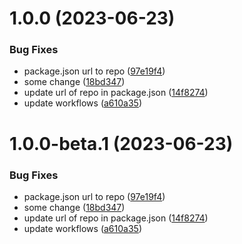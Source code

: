 # 1.0.0 (2023-06-23)


### Bug Fixes

* package.json url to repo ([97e19f4](https://github.com/mrck-labs/mrck-rc-template/commit/97e19f4fa22853d8bc42f0d5565c102c1edcf7b6))
* some change ([18bd347](https://github.com/mrck-labs/mrck-rc-template/commit/18bd347f542a7bc5ab808de01e9ef6dec226ded7))
* update url of repo in package.json ([14f8274](https://github.com/mrck-labs/mrck-rc-template/commit/14f827415879f08e6dc012fcb0bd3b20e6f483df))
* update workflows ([a610a35](https://github.com/mrck-labs/mrck-rc-template/commit/a610a359037b73dba7891fb777905a0202cc3565))

# 1.0.0-beta.1 (2023-06-23)


### Bug Fixes

* package.json url to repo ([97e19f4](https://github.com/mrck-labs/mrck-rc-template/commit/97e19f4fa22853d8bc42f0d5565c102c1edcf7b6))
* some change ([18bd347](https://github.com/mrck-labs/mrck-rc-template/commit/18bd347f542a7bc5ab808de01e9ef6dec226ded7))
* update url of repo in package.json ([14f8274](https://github.com/mrck-labs/mrck-rc-template/commit/14f827415879f08e6dc012fcb0bd3b20e6f483df))
* update workflows ([a610a35](https://github.com/mrck-labs/mrck-rc-template/commit/a610a359037b73dba7891fb777905a0202cc3565))
